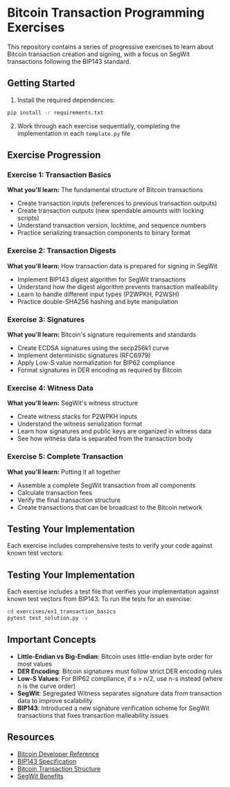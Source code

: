 # Bitcoin Transaction Programming Exercises

This repository contains a series of progressive exercises to learn about Bitcoin transaction creation and signing, with a focus on SegWit transactions following the BIP143 standard.

## Getting Started

1. Install the required dependencies:

```bash
pip install -r requirements.txt
```


2. Work through each exercise sequentially, completing the implementation in each `template.py` file

## Exercise Progression

### Exercise 1: Transaction Basics
**What you'll learn:** The fundamental structure of Bitcoin transactions
- Create transaction inputs (references to previous transaction outputs)
- Create transaction outputs (new spendable amounts with locking scripts)
- Understand transaction version, locktime, and sequence numbers
- Practice serializing transaction components to binary format

### Exercise 2: Transaction Digests
**What you'll learn:** How transaction data is prepared for signing in SegWit
- Implement BIP143 digest algorithm for SegWit transactions
- Understand how the digest algorithm prevents transaction malleability
- Learn to handle different input types (P2WPKH, P2WSH)
- Practice double-SHA256 hashing and byte manipulation

### Exercise 3: Signatures
**What you'll learn:** Bitcoin's signature requirements and standards
- Create ECDSA signatures using the secp256k1 curve
- Implement deterministic signatures (RFC6979)
- Apply Low-S value normalization for BIP62 compliance
- Format signatures in DER encoding as required by Bitcoin

### Exercise 4: Witness Data
**What you'll learn:** SegWit's witness structure
- Create witness stacks for P2WPKH inputs
- Understand the witness serialization format
- Learn how signatures and public keys are organized in witness data
- See how witness data is separated from the transaction body

### Exercise 5: Complete Transaction
**What you'll learn:** Putting it all together
- Assemble a complete SegWit transaction from all components
- Calculate transaction fees
- Verify the final transaction structure
- Create transactions that can be broadcast to the Bitcoin network

## Testing Your Implementation

Each exercise includes comprehensive tests to verify your code against known test vectors:


## Testing Your Implementation

Each exercise includes a test file that verifies your implementation against known test vectors from BIP143. To run the tests for an exercise:

```bash
cd exercises/ex1_transaction_basics
pytest test_solution.py -v
```

## Important Concepts

- **Little-Endian vs Big-Endian**: Bitcoin uses little-endian byte order for most values
- **DER Encoding**: Bitcoin signatures must follow strict DER encoding rules
- **Low-S Values**: For BIP62 compliance, if s > n/2, use n-s instead (where n is the curve order)
- **SegWit**: Segregated Witness separates signature data from transaction data to improve scalability
- **BIP143**: Introduced a new signature verification scheme for SegWit transactions that fixes transaction malleability issues

## Resources

- [Bitcoin Developer Reference](https://developer.bitcoin.org/reference/)
- [BIP143 Specification](https://github.com/bitcoin/bips/blob/master/bip-0143.mediawiki)
- [Bitcoin Transaction Structure](https://en.bitcoin.it/wiki/Transaction)
- [SegWit Benefits](https://bitcoincore.org/en/2016/01/26/segwit-benefits/)